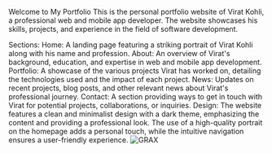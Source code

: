 Welcome to My Portfolio
This is the personal portfolio website of Virat Kohli, a professional web and mobile app developer. The website showcases his skills, projects, and experience in the field of software development.

Sections:
Home: A landing page featuring a striking portrait of Virat Kohli along with his name and profession.
About: An overview of Virat's background, education, and expertise in web and mobile app development.
Portfolio: A showcase of the various projects Virat has worked on, detailing the technologies used and the impact of each project.
News: Updates on recent projects, blog posts, and other relevant news about Virat's professional journey.
Contact: A section providing ways to get in touch with Virat for potential projects, collaborations, or inquiries.
Design:
The website features a clean and minimalist design with a dark theme, emphasizing the content and providing a professional look. The use of a high-quality portrait on the homepage adds a personal touch, while the intuitive navigation ensures a user-friendly experience.
![GRAX](https://github.com/user-attachments/assets/0a33e3db-89fd-4396-a737-d58a07ff7880)
